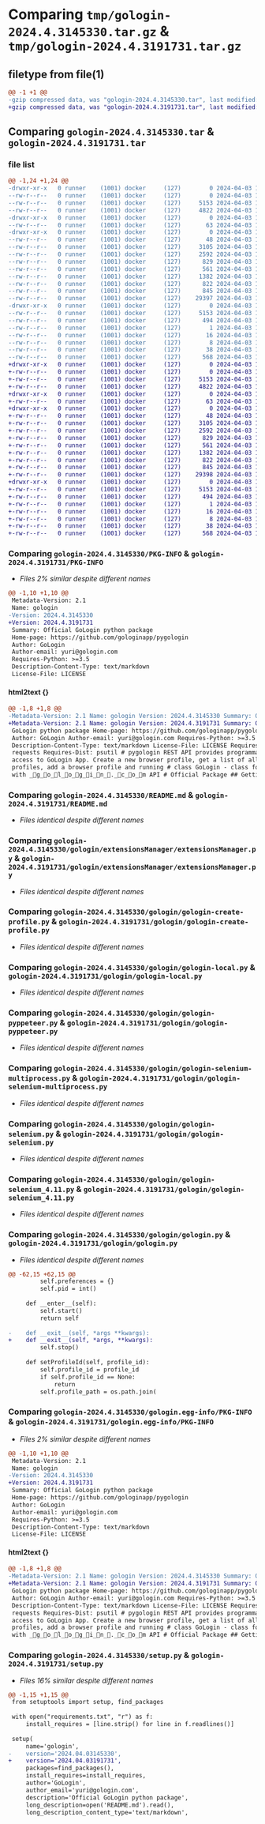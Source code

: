 # Comparing `tmp/gologin-2024.4.3145330.tar.gz` & `tmp/gologin-2024.4.3191731.tar.gz`

## filetype from file(1)

```diff
@@ -1 +1 @@
-gzip compressed data, was "gologin-2024.4.3145330.tar", last modified: Wed Apr  3 14:53:31 2024, max compression
+gzip compressed data, was "gologin-2024.4.3191731.tar", last modified: Wed Apr  3 19:17:32 2024, max compression
```

## Comparing `gologin-2024.4.3145330.tar` & `gologin-2024.4.3191731.tar`

### file list

```diff
@@ -1,24 +1,24 @@
-drwxr-xr-x   0 runner    (1001) docker     (127)        0 2024-04-03 14:53:31.430069 gologin-2024.4.3145330/
--rw-r--r--   0 runner    (1001) docker     (127)        0 2024-04-03 14:53:19.000000 gologin-2024.4.3145330/LICENSE
--rw-r--r--   0 runner    (1001) docker     (127)     5153 2024-04-03 14:53:31.430069 gologin-2024.4.3145330/PKG-INFO
--rw-r--r--   0 runner    (1001) docker     (127)     4822 2024-04-03 14:53:19.000000 gologin-2024.4.3145330/README.md
-drwxr-xr-x   0 runner    (1001) docker     (127)        0 2024-04-03 14:53:31.426069 gologin-2024.4.3145330/gologin/
--rw-r--r--   0 runner    (1001) docker     (127)       63 2024-04-03 14:53:19.000000 gologin-2024.4.3145330/gologin/__init__.py
-drwxr-xr-x   0 runner    (1001) docker     (127)        0 2024-04-03 14:53:31.426069 gologin-2024.4.3145330/gologin/extensionsManager/
--rw-r--r--   0 runner    (1001) docker     (127)       48 2024-04-03 14:53:19.000000 gologin-2024.4.3145330/gologin/extensionsManager/__init__.py
--rw-r--r--   0 runner    (1001) docker     (127)     3105 2024-04-03 14:53:19.000000 gologin-2024.4.3145330/gologin/extensionsManager/extensionsManager.py
--rw-r--r--   0 runner    (1001) docker     (127)     2592 2024-04-03 14:53:19.000000 gologin-2024.4.3145330/gologin/gologin-create-profile.py
--rw-r--r--   0 runner    (1001) docker     (127)      829 2024-04-03 14:53:19.000000 gologin-2024.4.3145330/gologin/gologin-local.py
--rw-r--r--   0 runner    (1001) docker     (127)      561 2024-04-03 14:53:19.000000 gologin-2024.4.3145330/gologin/gologin-pyppeteer.py
--rw-r--r--   0 runner    (1001) docker     (127)     1382 2024-04-03 14:53:19.000000 gologin-2024.4.3145330/gologin/gologin-selenium-multiprocess.py
--rw-r--r--   0 runner    (1001) docker     (127)      822 2024-04-03 14:53:19.000000 gologin-2024.4.3145330/gologin/gologin-selenium.py
--rw-r--r--   0 runner    (1001) docker     (127)      845 2024-04-03 14:53:19.000000 gologin-2024.4.3145330/gologin/gologin-selenium_4.11.py
--rw-r--r--   0 runner    (1001) docker     (127)    29397 2024-04-03 14:53:19.000000 gologin-2024.4.3145330/gologin/gologin.py
-drwxr-xr-x   0 runner    (1001) docker     (127)        0 2024-04-03 14:53:31.426069 gologin-2024.4.3145330/gologin.egg-info/
--rw-r--r--   0 runner    (1001) docker     (127)     5153 2024-04-03 14:53:31.000000 gologin-2024.4.3145330/gologin.egg-info/PKG-INFO
--rw-r--r--   0 runner    (1001) docker     (127)      494 2024-04-03 14:53:31.000000 gologin-2024.4.3145330/gologin.egg-info/SOURCES.txt
--rw-r--r--   0 runner    (1001) docker     (127)        1 2024-04-03 14:53:31.000000 gologin-2024.4.3145330/gologin.egg-info/dependency_links.txt
--rw-r--r--   0 runner    (1001) docker     (127)       16 2024-04-03 14:53:31.000000 gologin-2024.4.3145330/gologin.egg-info/requires.txt
--rw-r--r--   0 runner    (1001) docker     (127)        8 2024-04-03 14:53:31.000000 gologin-2024.4.3145330/gologin.egg-info/top_level.txt
--rw-r--r--   0 runner    (1001) docker     (127)       38 2024-04-03 14:53:31.430069 gologin-2024.4.3145330/setup.cfg
--rw-r--r--   0 runner    (1001) docker     (127)      568 2024-04-03 14:53:31.000000 gologin-2024.4.3145330/setup.py
+drwxr-xr-x   0 runner    (1001) docker     (127)        0 2024-04-03 19:17:32.149139 gologin-2024.4.3191731/
+-rw-r--r--   0 runner    (1001) docker     (127)        0 2024-04-03 19:17:24.000000 gologin-2024.4.3191731/LICENSE
+-rw-r--r--   0 runner    (1001) docker     (127)     5153 2024-04-03 19:17:32.149139 gologin-2024.4.3191731/PKG-INFO
+-rw-r--r--   0 runner    (1001) docker     (127)     4822 2024-04-03 19:17:24.000000 gologin-2024.4.3191731/README.md
+drwxr-xr-x   0 runner    (1001) docker     (127)        0 2024-04-03 19:17:32.149139 gologin-2024.4.3191731/gologin/
+-rw-r--r--   0 runner    (1001) docker     (127)       63 2024-04-03 19:17:24.000000 gologin-2024.4.3191731/gologin/__init__.py
+drwxr-xr-x   0 runner    (1001) docker     (127)        0 2024-04-03 19:17:32.149139 gologin-2024.4.3191731/gologin/extensionsManager/
+-rw-r--r--   0 runner    (1001) docker     (127)       48 2024-04-03 19:17:24.000000 gologin-2024.4.3191731/gologin/extensionsManager/__init__.py
+-rw-r--r--   0 runner    (1001) docker     (127)     3105 2024-04-03 19:17:24.000000 gologin-2024.4.3191731/gologin/extensionsManager/extensionsManager.py
+-rw-r--r--   0 runner    (1001) docker     (127)     2592 2024-04-03 19:17:24.000000 gologin-2024.4.3191731/gologin/gologin-create-profile.py
+-rw-r--r--   0 runner    (1001) docker     (127)      829 2024-04-03 19:17:24.000000 gologin-2024.4.3191731/gologin/gologin-local.py
+-rw-r--r--   0 runner    (1001) docker     (127)      561 2024-04-03 19:17:24.000000 gologin-2024.4.3191731/gologin/gologin-pyppeteer.py
+-rw-r--r--   0 runner    (1001) docker     (127)     1382 2024-04-03 19:17:24.000000 gologin-2024.4.3191731/gologin/gologin-selenium-multiprocess.py
+-rw-r--r--   0 runner    (1001) docker     (127)      822 2024-04-03 19:17:24.000000 gologin-2024.4.3191731/gologin/gologin-selenium.py
+-rw-r--r--   0 runner    (1001) docker     (127)      845 2024-04-03 19:17:24.000000 gologin-2024.4.3191731/gologin/gologin-selenium_4.11.py
+-rw-r--r--   0 runner    (1001) docker     (127)    29398 2024-04-03 19:17:24.000000 gologin-2024.4.3191731/gologin/gologin.py
+drwxr-xr-x   0 runner    (1001) docker     (127)        0 2024-04-03 19:17:32.149139 gologin-2024.4.3191731/gologin.egg-info/
+-rw-r--r--   0 runner    (1001) docker     (127)     5153 2024-04-03 19:17:32.000000 gologin-2024.4.3191731/gologin.egg-info/PKG-INFO
+-rw-r--r--   0 runner    (1001) docker     (127)      494 2024-04-03 19:17:32.000000 gologin-2024.4.3191731/gologin.egg-info/SOURCES.txt
+-rw-r--r--   0 runner    (1001) docker     (127)        1 2024-04-03 19:17:32.000000 gologin-2024.4.3191731/gologin.egg-info/dependency_links.txt
+-rw-r--r--   0 runner    (1001) docker     (127)       16 2024-04-03 19:17:32.000000 gologin-2024.4.3191731/gologin.egg-info/requires.txt
+-rw-r--r--   0 runner    (1001) docker     (127)        8 2024-04-03 19:17:32.000000 gologin-2024.4.3191731/gologin.egg-info/top_level.txt
+-rw-r--r--   0 runner    (1001) docker     (127)       38 2024-04-03 19:17:32.149139 gologin-2024.4.3191731/setup.cfg
+-rw-r--r--   0 runner    (1001) docker     (127)      568 2024-04-03 19:17:31.000000 gologin-2024.4.3191731/setup.py
```

### Comparing `gologin-2024.4.3145330/PKG-INFO` & `gologin-2024.4.3191731/PKG-INFO`

 * *Files 2% similar despite different names*

```diff
@@ -1,10 +1,10 @@
 Metadata-Version: 2.1
 Name: gologin
-Version: 2024.4.3145330
+Version: 2024.4.3191731
 Summary: Official GoLogin python package
 Home-page: https://github.com/gologinapp/pygologin
 Author: GoLogin
 Author-email: yuri@gologin.com
 Requires-Python: >=3.5
 Description-Content-Type: text/markdown
 License-File: LICENSE
```

#### html2text {}

```diff
@@ -1,8 +1,8 @@
-Metadata-Version: 2.1 Name: gologin Version: 2024.4.3145330 Summary: Official
+Metadata-Version: 2.1 Name: gologin Version: 2024.4.3191731 Summary: Official
 GoLogin python package Home-page: https://github.com/gologinapp/pygologin
 Author: GoLogin Author-email: yuri@gologin.com Requires-Python: >=3.5
 Description-Content-Type: text/markdown License-File: LICENSE Requires-Dist:
 requests Requires-Dist: psutil # pygologin REST API provides programmatic
 access to GoLogin App. Create a new browser profile, get a list of all browser
 profiles, add a browser profile and running # class GoLogin - class for working
 with _g_o_l_o_g_i_n_._c_o_m API # Official Package ## Getting Started GoLogin supports
```

### Comparing `gologin-2024.4.3145330/README.md` & `gologin-2024.4.3191731/README.md`

 * *Files identical despite different names*

### Comparing `gologin-2024.4.3145330/gologin/extensionsManager/extensionsManager.py` & `gologin-2024.4.3191731/gologin/extensionsManager/extensionsManager.py`

 * *Files identical despite different names*

### Comparing `gologin-2024.4.3145330/gologin/gologin-create-profile.py` & `gologin-2024.4.3191731/gologin/gologin-create-profile.py`

 * *Files identical despite different names*

### Comparing `gologin-2024.4.3145330/gologin/gologin-local.py` & `gologin-2024.4.3191731/gologin/gologin-local.py`

 * *Files identical despite different names*

### Comparing `gologin-2024.4.3145330/gologin/gologin-pyppeteer.py` & `gologin-2024.4.3191731/gologin/gologin-pyppeteer.py`

 * *Files identical despite different names*

### Comparing `gologin-2024.4.3145330/gologin/gologin-selenium-multiprocess.py` & `gologin-2024.4.3191731/gologin/gologin-selenium-multiprocess.py`

 * *Files identical despite different names*

### Comparing `gologin-2024.4.3145330/gologin/gologin-selenium.py` & `gologin-2024.4.3191731/gologin/gologin-selenium.py`

 * *Files identical despite different names*

### Comparing `gologin-2024.4.3145330/gologin/gologin-selenium_4.11.py` & `gologin-2024.4.3191731/gologin/gologin-selenium_4.11.py`

 * *Files identical despite different names*

### Comparing `gologin-2024.4.3145330/gologin/gologin.py` & `gologin-2024.4.3191731/gologin/gologin.py`

 * *Files identical despite different names*

```diff
@@ -62,15 +62,15 @@
         self.preferences = {}
         self.pid = int()
 
     def __enter__(self):
         self.start()
         return self
 
-    def __exit__(self, *args **kwargs):
+    def __exit__(self, *args, **kwargs):
         self.stop()
 
     def setProfileId(self, profile_id):
         self.profile_id = profile_id
         if self.profile_id == None:
             return
         self.profile_path = os.path.join(
```

### Comparing `gologin-2024.4.3145330/gologin.egg-info/PKG-INFO` & `gologin-2024.4.3191731/gologin.egg-info/PKG-INFO`

 * *Files 2% similar despite different names*

```diff
@@ -1,10 +1,10 @@
 Metadata-Version: 2.1
 Name: gologin
-Version: 2024.4.3145330
+Version: 2024.4.3191731
 Summary: Official GoLogin python package
 Home-page: https://github.com/gologinapp/pygologin
 Author: GoLogin
 Author-email: yuri@gologin.com
 Requires-Python: >=3.5
 Description-Content-Type: text/markdown
 License-File: LICENSE
```

#### html2text {}

```diff
@@ -1,8 +1,8 @@
-Metadata-Version: 2.1 Name: gologin Version: 2024.4.3145330 Summary: Official
+Metadata-Version: 2.1 Name: gologin Version: 2024.4.3191731 Summary: Official
 GoLogin python package Home-page: https://github.com/gologinapp/pygologin
 Author: GoLogin Author-email: yuri@gologin.com Requires-Python: >=3.5
 Description-Content-Type: text/markdown License-File: LICENSE Requires-Dist:
 requests Requires-Dist: psutil # pygologin REST API provides programmatic
 access to GoLogin App. Create a new browser profile, get a list of all browser
 profiles, add a browser profile and running # class GoLogin - class for working
 with _g_o_l_o_g_i_n_._c_o_m API # Official Package ## Getting Started GoLogin supports
```

### Comparing `gologin-2024.4.3145330/setup.py` & `gologin-2024.4.3191731/setup.py`

 * *Files 16% similar despite different names*

```diff
@@ -1,15 +1,15 @@
 from setuptools import setup, find_packages
 
 with open("requirements.txt", "r") as f:
     install_requires = [line.strip() for line in f.readlines()]
 
 setup(
     name='gologin',
-    version='2024.04.03145330',
+    version='2024.04.03191731',
     packages=find_packages(),
     install_requires=install_requires,
     author='GoLogin',
     author_email='yuri@gologin.com',
     description='Official GoLogin python package',
     long_description=open('README.md').read(),
     long_description_content_type='text/markdown',
```

